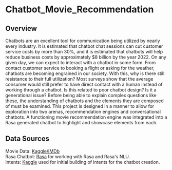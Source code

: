 # Chatbot_Movie_Recommendation  

## Overview
Chatbots are an excellent tool for communication being utilized by nearly every industry. It is estimated that chatbot chat sessions can cut customer service costs by more than 30%, and it is estimated that chatbots will help reduce business costs by approximately $8 billion by the year 2022. On any given day, we can expect to interact with a chatbot in some form. From contact customer service to booking a flight or asking for the weather, chatbots are becoming engrained in our society. With this, why is there still resistance to their full utilization? Most surveys show that the average consumer would still prefer to have direct contact with a human instead of working through a chatbot. Is this related to poor chatbot design? Is it a generational issue? Before being able to explain complex questions like these, the understanding of chatbots and the elements they are composed of must be examined. This project is designed in a manner to allow for exploration into two arenas, recommendation engines and conversational chatbots. A functioning movie recommendation engine was integrated into a Rasa generated chatbot to highlight and showcase elements from each.  

## Data Sources
Movie Data: [Kaggle/IMDb](https://www.kaggle.com/stefanoleone992/imdb-extensive-dataset?select=IMDb+title_principals.csv)  
Rasa Chatbot: [Rasa](https://rasa.com/docs/rasa/) for working with Rasa and Rasa's NLU.  
Intents: [Kaggle](https://www.kaggle.com/swapnilpote/movie-chatbot-dataset/metadata) used for initial building of intents for the chatbot creation. 
